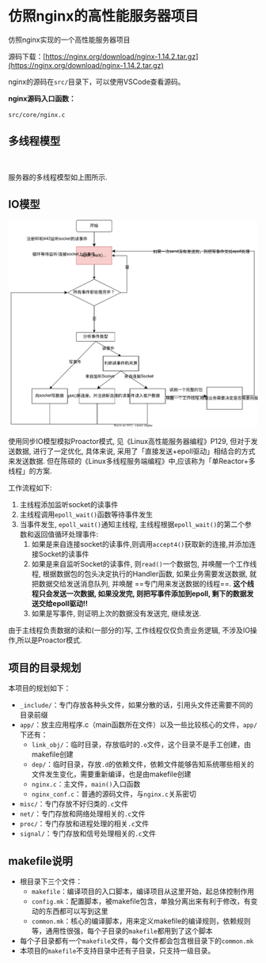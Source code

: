 # 仿照nginx的高性能服务器项目

仿照nginx实现的一个高性能服务器项目

源码下载：[https://nginx.org/download/nginx-1.14.2.tar.gz](https://nginx.org/download/nginx-1.14.2.tar.gz)


nginx的源码在`src/`目录下，可以使用VSCode查看源码。

**nginx源码入口函数：**

`src/core/nginx.c`

## 多线程模型
![]()

服务器的多线程模型如上图所示.

## IO模型


![](pic/%E9%A1%B9%E7%9B%AEIO%E6%A8%A1%E5%9E%8B.svg)

使用同步IO模型模拟Proactor模式, 见《Linux高性能服务器编程》P129, 但对于发送数据, 进行了一定优化, 具体来说, 采用了「直接发送+epoll驱动」相结合的方式来发送数据. 但在陈硕的《Linux多线程服务端编程》中,应该称为「单Reactor+多线程」的方案.

工作流程如下:
1.  主线程添加监听socket的读事件
2.  主线程调用`epoll_wait()`函数等待事件发生
3.  当事件发生, `epoll_wait()`通知主线程, 主线程根据`epoll_wait()`的第二个参数和返回值循环处理事件:
    1.  如果是来自连接socket的读事件,则调用`accept4()`获取新的连接,并添加连接Socket的读事件
    2.  如果是来自监听Socket的读事件, 则`read()`一个数据包, 并唤醒一个工作线程, 根据数据包的包头决定执行的Handler函数, 如果业务需要发送数据, 就把数据交给发送消息队列, 并唤醒 ==专门用来发送数据的线程==. **这个线程只会发送一次数据, 如果没发完, 则把写事件添加到epoll, 剩下的数据发送交给epoll驱动!!**
    3.  如果是写事件, 则证明上次的数据没有发送完, 继续发送.

由于主线程负责数据的读和(一部分的)写, 工作线程仅仅负责业务逻辑, 不涉及IO操作,所以是Proactor模式.


## 项目的目录规划

本项目的规划如下：

-   `_include/`：专门存放各种头文件，如果分散的话，引用头文件还需要不同的目录前缀
-   `app/`：放主应用程序.c（main函数所在文件）以及一些比较核心的文件，`app/`下还有：
    -   `link_obj/`：临时目录，存放临时的`.o`文件，这个目录不是手工创建，由makefile创建
    -   `dep/`：临时目录，存放`.d`的依赖文件，依赖文件能够告知系统哪些相关的文件发生变化，需要重新编译，也是由makefile创建
    -   `nginx.c`：主文件，`main()`入口函数
    -   `nginx_conf.c`：普通的源码文件，与`nginx.c`关系密切
-   `misc/`：专门存放不好归类的`.c`文件
-   `net/`：专门存放和网络处理相关的`.c`文件
-   `proc/`：专门存放和进程处理的相关`.c`文件
-   `signal/`：专门存放和信号处理相关的`.c`文件

## makefile说明
-   根目录下三个文件：
    -   `makefile`：编译项目的入口脚本，编译项目从这里开始，起总体控制作用
    -   `config.mk`：配置脚本，被makefile包含，单独分离出来有利于修改，有变动的东西都可以写到这里
    -   `common.mk`：核心的编译脚本，用来定义makefile的编译规则，依赖规则等，通用性很强，每个子目录的`makefile`都用到了这个脚本
-   每个子目录都有一个`makefile`文件，每个文件都会包含根目录下的`common.mk`
-   本项目的`makefile`不支持目录中还有子目录，只支持一级目录。

